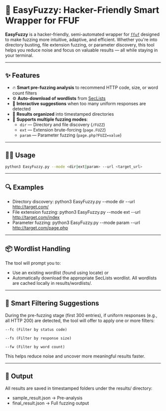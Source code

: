 # 🔎 EasyFuzzy: Hacker-Friendly Smart Wrapper for FFUF

**EasyFuzzy** is a hacker-friendly, semi-automated wrapper for [`ffuf`](https://github.com/ffuf/ffuf) designed to make fuzzing more intuitive, adaptive, and efficient. 
Whether you're into directory busting, file extension fuzzing, or parameter discovery, this tool helps you reduce noise and focus on valuable results — all while staying in your terminal.

---

## ✨ Features

- 🔥 **Smart pre-fuzzing analysis** to recommend HTTP code, size, or word count filters
- ⚙️ **Auto-download of wordlists** from [SecLists](https://github.com/danielmiessler/SecLists)
- 🧠 **Interactive suggestions** when too many uniform responses are detected
- 💾 **Results organized** into timestamped directories
- 🧰 **Supports multiple fuzzing modes**:
  - `dir` — Directory and file discovery (`/FUZZ`)
  - `ext` — Extension brute-forcing (`page.FUZZ`)
  - `param` — Parameter fuzzing (`page.php?FUZZ=value`)

---

## 🧑‍💻 Usage

```bash
python3 EasyFuzzy.py --mode <dir|ext|param> --url <target_url>
```
---
## 🔍 Examples

- Directory discovery:    python3 EasyFuzzy.py --mode dir --url http://target.com/
- File extension fuzzing: python3 EasyFuzzy.py --mode ext --url http://target.com/index 
- Parameter fuzzing:      python3 EasyFuzzy.py --mode param --url http://target.com/page.php

---

## 📦 Wordlist Handling

The tool will prompt you to:
- Use an existing wordlist (found using locate) or
- Automatically download the appropriate SecLists wordlist.
All wordlists are cached locally in results/wordlists/.

---
## 🧠 Smart Filtering Suggestions

During the pre-fuzzing stage (first 300 entries), if uniform responses (e.g., all HTTP 200) are detected, the tool will offer to apply one or more filters:

    --fc (Filter by status code)

    --fs (Filter by response size)

    --fw (Filter by word count)

This helps reduce noise and uncover more meaningful results faster.

---
## 📁 Output

All results are saved in timestamped folders under the results/ directory:
- sample_result.json → Pre-analysis
- final_result.json → Full fuzzing output

